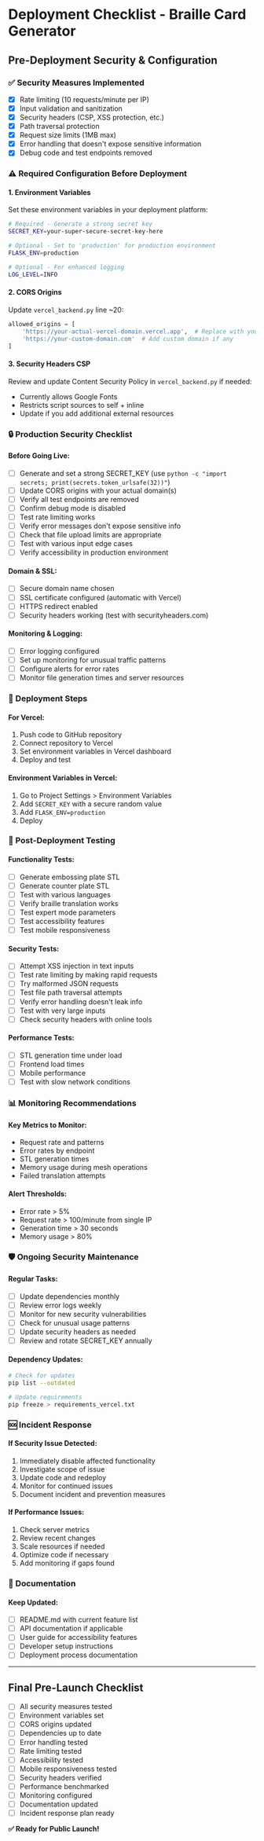 # Deployment Checklist - Braille Card Generator

## Pre-Deployment Security & Configuration

### ✅ Security Measures Implemented
- [x] Rate limiting (10 requests/minute per IP)
- [x] Input validation and sanitization
- [x] Security headers (CSP, XSS protection, etc.)
- [x] Path traversal protection
- [x] Request size limits (1MB max)
- [x] Error handling that doesn't expose sensitive information
- [x] Debug code and test endpoints removed

### ⚠️ Required Configuration Before Deployment

#### 1. Environment Variables
Set these environment variables in your deployment platform:

```bash
# Required - Generate a strong secret key
SECRET_KEY=your-super-secure-secret-key-here

# Optional - Set to 'production' for production environment
FLASK_ENV=production

# Optional - For enhanced logging
LOG_LEVEL=INFO
```

#### 2. CORS Origins
Update `vercel_backend.py` line ~20:
```python
allowed_origins = [
    'https://your-actual-vercel-domain.vercel.app',  # Replace with your domain
    'https://your-custom-domain.com'  # Add custom domain if any
]
```

#### 3. Security Headers CSP
Review and update Content Security Policy in `vercel_backend.py` if needed:
- Currently allows Google Fonts
- Restricts script sources to self + inline
- Update if you add additional external resources

### 🔒 Production Security Checklist

#### Before Going Live:
- [ ] Generate and set a strong SECRET_KEY (use `python -c "import secrets; print(secrets.token_urlsafe(32))"`)
- [ ] Update CORS origins with your actual domain(s)
- [ ] Verify all test endpoints are removed
- [ ] Confirm debug mode is disabled
- [ ] Test rate limiting works
- [ ] Verify error messages don't expose sensitive info
- [ ] Check that file upload limits are appropriate
- [ ] Test with various input edge cases
- [ ] Verify accessibility in production environment

#### Domain & SSL:
- [ ] Secure domain name chosen
- [ ] SSL certificate configured (automatic with Vercel)
- [ ] HTTPS redirect enabled
- [ ] Security headers working (test with securityheaders.com)

#### Monitoring & Logging:
- [ ] Error logging configured
- [ ] Set up monitoring for unusual traffic patterns
- [ ] Configure alerts for error rates
- [ ] Monitor file generation times and server resources

### 🚀 Deployment Steps

#### For Vercel:
1. Push code to GitHub repository
2. Connect repository to Vercel
3. Set environment variables in Vercel dashboard
4. Deploy and test

#### Environment Variables in Vercel:
1. Go to Project Settings > Environment Variables
2. Add `SECRET_KEY` with a secure random value
3. Add `FLASK_ENV=production`
4. Deploy

### 🧪 Post-Deployment Testing

#### Functionality Tests:
- [ ] Generate embossing plate STL
- [ ] Generate counter plate STL  
- [ ] Test with various languages
- [ ] Verify braille translation works
- [ ] Test expert mode parameters
- [ ] Test accessibility features
- [ ] Test mobile responsiveness

#### Security Tests:
- [ ] Attempt XSS injection in text inputs
- [ ] Test rate limiting by making rapid requests
- [ ] Try malformed JSON requests
- [ ] Test file path traversal attempts
- [ ] Verify error handling doesn't leak info
- [ ] Test with very large inputs
- [ ] Check security headers with online tools

#### Performance Tests:
- [ ] STL generation time under load
- [ ] Frontend load times
- [ ] Mobile performance
- [ ] Test with slow network conditions

### 📊 Monitoring Recommendations

#### Key Metrics to Monitor:
- Request rate and patterns
- Error rates by endpoint
- STL generation times
- Memory usage during mesh operations
- Failed translation attempts

#### Alert Thresholds:
- Error rate > 5%
- Request rate > 100/minute from single IP
- Generation time > 30 seconds
- Memory usage > 80%

### 🛡️ Ongoing Security Maintenance

#### Regular Tasks:
- [ ] Update dependencies monthly
- [ ] Review error logs weekly
- [ ] Monitor for new security vulnerabilities
- [ ] Check for unusual usage patterns
- [ ] Update security headers as needed
- [ ] Review and rotate SECRET_KEY annually

#### Dependency Updates:
```bash
# Check for updates
pip list --outdated

# Update requirements
pip freeze > requirements_vercel.txt
```

### 🆘 Incident Response

#### If Security Issue Detected:
1. Immediately disable affected functionality
2. Investigate scope of issue
3. Update code and redeploy
4. Monitor for continued issues
5. Document incident and prevention measures

#### If Performance Issues:
1. Check server metrics
2. Review recent changes
3. Scale resources if needed
4. Optimize code if necessary
5. Add monitoring if gaps found

### 📝 Documentation

#### Keep Updated:
- [ ] README.md with current feature list
- [ ] API documentation if applicable
- [ ] User guide for accessibility features
- [ ] Developer setup instructions
- [ ] Deployment process documentation

---

## Final Pre-Launch Checklist

- [ ] All security measures tested
- [ ] Environment variables set
- [ ] CORS origins updated
- [ ] Dependencies up to date
- [ ] Error handling tested
- [ ] Rate limiting tested
- [ ] Accessibility tested
- [ ] Mobile responsiveness tested
- [ ] Security headers verified
- [ ] Performance benchmarked
- [ ] Monitoring configured
- [ ] Documentation updated
- [ ] Incident response plan ready

**✅ Ready for Public Launch!**
